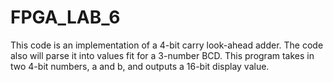 # FPGA_LAB_6
This code is an implementation of a 4-bit carry look-ahead adder. The code also will parse it into values fit for a 3-number BCD. This program takes in two 4-bit numbers, a and b, and outputs a 16-bit display value. 
